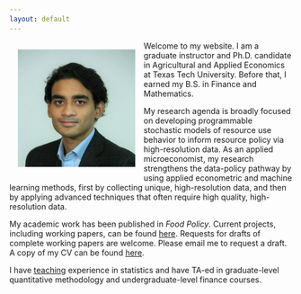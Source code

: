 ```yaml
---
layout: default
---
```

<img style="width=209px;height=209px;float:left;padding:15px;"
src="/images/photo.jpg" alt="" width="209" height="209">

Welcome to my website. I am a graduate instructor and Ph.D. candidate in Agricultural and Applied Economics at Texas Tech University. Before that, I earned my B.S. in Finance and Mathematics.

My research agenda is broadly focused on developing programmable stochastic models of resource use behavior to inform resource policy via high-resolution data. As an applied microeconomist, my research strengthens the data-policy pathway by using applied econometric and machine learning methods, first by collecting unique, high-resolution data, and then by applying advanced techniques that often require high quality, high-resolution data.

My academic work has been published in *Food Policy*. Current projects, including working papers, can be found [here](/research/). Requests for drafts of complete working papers are welcome. Please email me to request a draft. A copy of my CV can be found [here](/FuadSyed_CV_04152023.pdf). 

I have [teaching](/teaching/) experience in statistics and have TA-ed in graduate-level quantitative methodology and undergraduate-level finance courses. 

